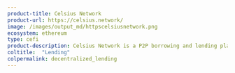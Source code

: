 ```yaml
---
product-title: Celsius Network
product-url: https://celsius.network/
image: /images/output_md/httpscelsiusnetwork.png
ecosystem: ethereum
type: cefi
product-description: Celsius Network is a P2P borrowing and lending platform that enable users to earn interest on their cryptocurrency as well as taking loans interest, using their crypto as collateral.
coltitle:  "Lending"
colpermalink: decentralized_lending
---
```

